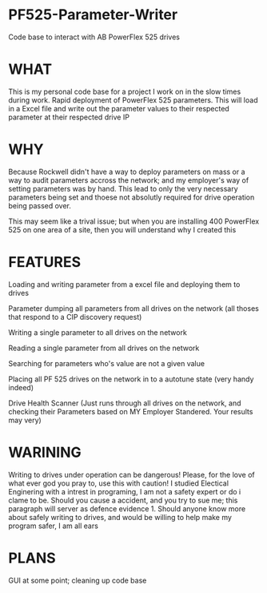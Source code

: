 # PF525-Parameter-Writer
Code base to interact with AB PowerFlex 525 drives

# WHAT
This is my personal code base for a project I work on in the slow times during work. Rapid deployment of PowerFlex 525 parameters. This will load in a Excel file and write out the parameter values to their respected parameter at their respected drive IP

# WHY
Because Rockwell didn't have a way to deploy parameters on mass or a way to audit parameters accross the network; and my employer's way of setting parameters was by hand. This lead to only the very necessary parameters being set and thoese not absolutly required for drive operation being passed over.

This may seem like a trival issue; but when you are installing 400 PowerFlex 525 on one area of a site, then you will understand why I created this

# FEATURES
Loading and writing parameter from a excel file and deploying them to drives

Parameter dumping all parameters from all drives on the network (all thoses that respond to a CIP discovery request) 

Writing a single parameter to all drives on the network

Reading a single parameter from all drives on the network

Searching for parameters who's value are not a given value

Placing all PF 525 drives on the network in to a autotune state (very handy indeed)

Drive Health Scanner (Just runs through all drives on the network, and checking their Parameters based on MY Employer Standered. Your results may very)

# WARINING
Writing to drives under operation can be dangerous! 
Please, for the love of what ever god you pray to, use this with caution! I studied Electical Enginering with a intrest in programing, I am not a safety expert or do i clame to be. Should you cause a accident, and you try to sue me; this paragraph will server as defence evidence 1. Should anyone know more about safely writing to drives, and would be willing to help make my program safer, I am all ears
  
  
# PLANS
GUI at some point; cleaning up code base
